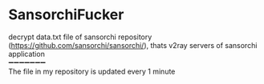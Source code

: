 # SansorchiFucker
decrypt data.txt file of sansorchi repository (https://github.com/sansorchi/sansorchi/), thats v2ray servers of sansorchi application
<br>➖➖➖➖➖➖➖<br>
The file in my repository is updated every 1 minute
